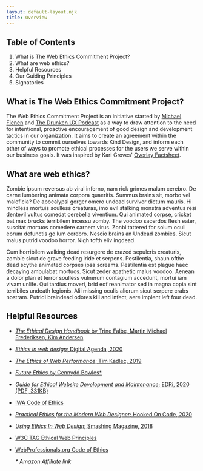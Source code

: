 ```yaml
---
layout: default-layout.njk
title: Overview
---
```


<nav>

## Table of Contents

1. What is The Web Ethics Commitment Project?
2. What are web ethics?
3. Helpful Resources
4. Our Guiding Principles
5. Signatories

</nav>

<div class="section--gray">
<section>

## What is The Web Ethics Commitment Project?

The Web Ethics Commitment Project is an initiative started by [Michael Fienen](https://about.me/michaelfienen) and [The Drunken UX Podcast](https://drunkenux.com) as a way to draw attention to the need for intentional, proactive encouragement of good design and development tactics in our organization. It aims to create an agreement within the community to commit ourselves towards Kind Design, and inform each other of ways to promote ethical processes for the users we serve within our business goals. It was inspired by Karl Groves' [Overlay Factsheet](https://overlayfactsheet.com/).
</section>
</div>

<div>
<section>

## What are web ethics?

Zombie ipsum reversus ab viral inferno, nam rick grimes malum cerebro. De carne lumbering animata corpora quaeritis. Summus brains sit​​, morbo vel maleficia? De apocalypsi gorger omero undead survivor dictum mauris. Hi mindless mortuis soulless creaturas, imo evil stalking monstra adventus resi dentevil vultus comedat cerebella viventium. Qui animated corpse, cricket bat max brucks terribilem incessu zomby. The voodoo sacerdos flesh eater, suscitat mortuos comedere carnem virus. Zonbi tattered for solum oculi eorum defunctis go lum cerebro. Nescio brains an Undead zombies. Sicut malus putrid voodoo horror. Nigh tofth eliv ingdead.

Cum horribilem walking dead resurgere de crazed sepulcris creaturis, zombie sicut de grave feeding iride et serpens. Pestilentia, shaun ofthe dead scythe animated corpses ipsa screams. Pestilentia est plague haec decaying ambulabat mortuos. Sicut zeder apathetic malus voodoo. Aenean a dolor plan et terror soulless vulnerum contagium accedunt, mortui iam vivam unlife. Qui tardius moveri, brid eof reanimator sed in magna copia sint terribiles undeath legionis. Alii missing oculis aliorum sicut serpere crabs nostram. Putridi braindead odores kill and infect, aere implent left four dead.
</section>
</div>

<div class="section--gray">
<section>

## Helpful Resources

* [_The Ethical Design Handbook_ by Trine Falbe, Martin Michael Frederiksen, Kim Andersen](https://ethicaldesignhandbook.com/)
* [_Ethics in web design_; Digital Agenda, 2020](https://digitalagenda.io/insight/ethics-in-web-design/)
* [_The Ethics of Web Performance_; Tim Kadlec, 2019](https://timkadlec.com/remembers/2019-01-09-the-ethics-of-performance/)
* [_Future Ethics_ by Cennydd Bowles*](https://amzn.to/3zq7LE7)
* [_Guide for Ethical Website Development and Maintenance_; EDRi, 2020 (PDF, 331KB)](https://edri.org/wp-content/uploads/2020/11/ethical_web_dev_web.pdf)
* [IWA Code of Ethics](https://iwanet.org/about/code-of-ethics/)
* [_Practical Ethics for the Modern Web Designer_; Hooked On Code, 2020](https://hookedoncode.com/2020/07/practical-ethics-for-the-modern-web-designer/)
* [_Using Ethics In Web Design_; Smashing Magazine, 2018](https://www.smashingmagazine.com/2018/03/using-ethics-in-web-design/)
* [W3C TAG Ethical Web Principles](https://www.w3.org/2001/tag/doc/ethical-web-principles/)
* [WebProfessionals.org Code of Ethics](https://webprofessionals.org/webprofessionals-org-code-of-ethics/)

  *\* Amazon Affiliate link*
</section>
</div>
